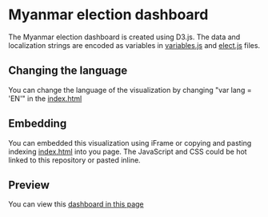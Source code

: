 # Myanmar election dashboard

The Myanmar election dashboard is created using D3.js. The data and localization strings are encoded as variables in [variables.js](./variables.js) and [elect.js](./elect.js) files.

## Changing the language
You can change the language of the visualization by changing "var lang = 'EN'" in the [index.html](./index.html)

## Embedding
You can embedded this visualization using iFrame or copying and pasting indexing [index.html](./index.html) into you page. The
JavaScript and CSS could be hot linked to this repository or pasted inline.

## Preview 
You can view this [dashboard in this page](https://opendevelopmentmekong.github.io/odmm-election-dashboard/)
